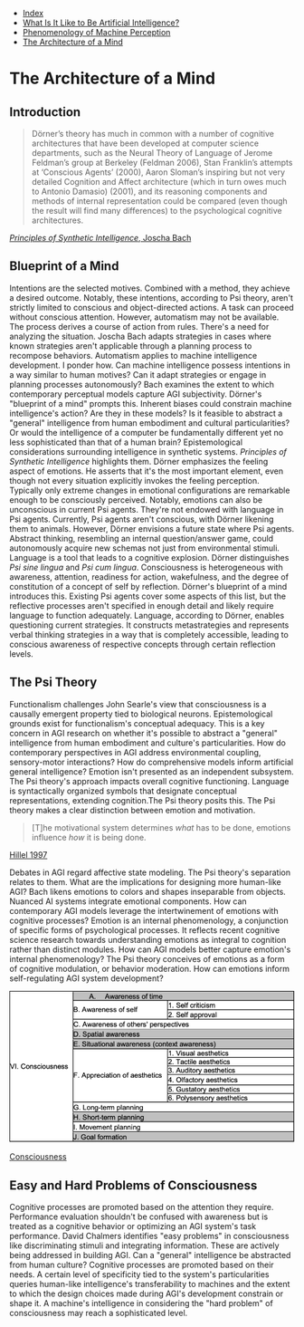 * [Index](index.md)
* [What Is It Like to Be Artificial Intelligence?](bat.md)
* [Phenomenology of Machine Perception](phenomenology-perception.md)
* [The Architecture of a Mind](synthetic-intelligence.md)

# The Architecture of a Mind

## Introduction
> Dörner’s theory has much in common with a number of cognitive architectures that have been developed at computer science departments, such as the Neural Theory of Language of Jerome Feldman’s group at Berkeley (Feldman 2006), Stan Franklin’s attempts at ‘Conscious Agents’ (2000), Aaron Sloman’s inspiring but not very detailed Cognition and Affect architecture (which in turn owes much to Antonio Damasio) (2001), and its reasoning components and methods of internal representation could be compared (even though the result will find many differences) to the psychological cognitive architectures.

[*Principles of Synthetic Intelligence*, Joscha Bach](http://cognitive-ai.com/publications/assets/Draft-MicroPsi-JBach-07-03-30.pdf#page=16)

## Blueprint of a Mind
Intentions are the selected motives. Combined with a method, they achieve a desired outcome. Notably, these intentions, according to Psi theory, aren't strictly limited to conscious and object-directed actions. A task can proceed without conscious attention. However, automatism may not be available. The process derives a course of action from rules. There's a need for analyzing the situation. Joscha Bach adapts strategies in cases where known strategies aren't applicable through a planning process to recompose behaviors. Automatism applies to machine intelligence development. I ponder how. Can machine intelligence possess intentions in a way similar to human motives? Can it adapt strategies or engage in planning processes autonomously? Bach examines the extent to which contemporary perceptual models capture AGI subjectivity. Dörner's "blueprint of a mind" prompts this. Inherent biases could constrain machine intelligence's action? Are they in these models? Is it feasible to abstract a "general" intelligence from human embodiment and cultural particularities? Or would the intelligence of a computer be fundamentally different yet no less sophisticated than that of a human brain? Epistemological considerations surrounding intelligence in synthetic systems. *Principles of Synthetic Intelligence* highlights them. Dörner emphasizes the feeling aspect of emotions. He asserts that it's the most important element, even though not every situation explicitly invokes the feeling perception. Typically only extreme changes in emotional configurations are remarkable enough to be consciously perceived. Notably, emotions can also be unconscious in current Psi agents. They're not endowed with language in Psi agents. Currently, Psi agents aren't conscious, with Dörner likening them to animals. However, Dörner envisions a future state where Psi agents. Abstract thinking, resembling an internal question/answer game, could autonomously acquire new schemas not just from environmental stimuli. Language is a tool that leads to a cognitive explosion. Dörner distinguishes *Psi sine lingua* and *Psi cum lingua*. Consciousness is heterogeneous with awareness, attention, readiness for action, wakefulness, and the degree of constitution of a concept of self by reflection. Dörner's blueprint of a mind introduces this. Existing Psi agents cover some aspects of this list, but the reflective processes aren't specified in enough detail and likely require language to function adequately. Language, according to Dörner, enables questioning current strategies. It constructs metastrategies and represents verbal thinking strategies in a way that is completely accessible, leading to conscious awareness of respective concepts through certain reflection levels.

## The Psi Theory
Functionalism challenges John Searle's view that consciousness is a causally emergent property tied to biological neurons. Epistemological grounds exist for functionalism's conceptual adequacy. This is a key concern in AGI research on whether it's possible to abstract a "general" intelligence from human embodiment and culture's particularities. How do contemporary perspectives in AGI address environmental coupling, sensory-motor interactions? How do comprehensive models inform artificial general intelligence? Emotion isn't presented as an independent subsystem. The Psi theory's approach impacts overall cognitive functioning. Language is syntactically organized symbols that designate conceptual representations, extending cognition.The Psi theory posits this. The Psi theory makes a clear distinction between emotion and motivation.

> [T]he motivational system determines *what* has to be done, emotions influence *how* it is being done.

[Hillel 1997](http://cognitive-ai.com/publications/assets/Draft-MicroPsi-JBach-07-03-30.pdf#page=85)

Debates in AGI regard affective state modeling. The Psi theory's separation relates to them. What are the implications for designing more human-like AGI? Bach likens emotions to colors and shapes inseparable from objects. Nuanced AI systems integrate emotional components. How can contemporary AGI models leverage the intertwinement of emotions with cognitive processes? Emotion is an internal phenomenology, a conjunction of specific forms of psychological processes. It reflects recent cognitive science research towards understanding emotions as integral to cognition rather than distinct modules. How can AGI models better capture emotion's internal phenomenology? The Psi theory conceives of emotions as a form of cognitive modulation, or behavior moderation. How can emotions inform self-regulating AGI system development?

![consciousness](consciousness.png)

[Consciousness](http://cognitive-ai.com/publications/assets/Draft-MicroPsi-JBach-07-03-30.pdf#page=237)

## Easy and Hard Problems of Consciousness
Cognitive processes are promoted based on the attention they require. Performance evaluation shouldn't be confused with awareness but is treated as a cognitive behavior or optimizing an AGI system's task performance. David Chalmers identifies "easy problems" in consciousness like discriminating stimuli and integrating information. These are actively being addressed in building AGI. Can a "general" intelligence be abstracted from human culture? Cognitive processes are promoted based on their needs. A certain level of specificity tied to the system's particularities queries human-like intelligence's transferability to machines and the extent to which the design choices made during AGI's development constrain or shape it. A machine's intelligence in considering the "hard problem" of consciousness may reach a sophisticated level.